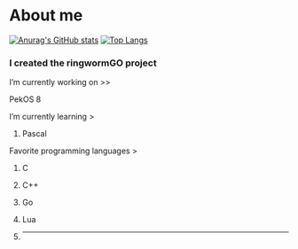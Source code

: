 # About me
[![Anurag's GitHub stats](https://github-readme-stats.vercel.app/api?username=StjepanBM1&count_private=true&show_icons=true)](https://github.com/anuraghazra/github-readme-stats)
[![Top Langs](https://github-readme-stats.vercel.app/api/top-langs/?username=StjepanBM1&layout=compact)](https://github.com/anuraghazra/github-readme-stats)

### I created the ringwormGO project

I’m currently working on  >>

   PekOS 8
   
I’m currently learning >

   1. Pascal
            
Favorite programming languages >
   1. C

   2. C++

   3. Go

   4. Lua

   5. ---
